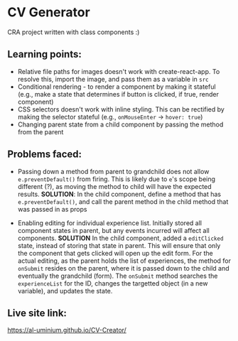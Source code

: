 # CV Generator
CRA project written with class components :)

## Learning points:
- Relative file paths for images doesn't work with create-react-app. To resolve this, import the image, and pass them as a variable in `src`
- Conditional rendering - to render a component by making it stateful (e.g., make a state that determines if button is clicked, if true, render component)
- CSS selectors doesn't work with inline styling. This can be rectified by making the selector stateful (e.g., `onMouseEnter` -> `hover: true`)
- Changing parent state from a child component by passing the method from the parent

## Problems faced:
- Passing down a method from parent to grandchild does not allow `e.preventDefault()` from firing. This is likely due to `e`'s scope being different (?), as moving the method to child will have the expected results.
**SOLUTION**:
In the child component, define a method that has `e.preventDefault()`, and call the parent method in the child method that was passed in as props 
  
- Enabling editing for individual experience list. Initially stored all component states in parent, but any events incurred will affect all components. 
**SOLUTION**
In the child component, added a `editClicked` state, instead of storing that state in parent. This will ensure that only the component that gets clicked will open up the edit form. 
For the actual editing, as the parent holds the list of experiences, the method for `onSubmit` resides on the parent, where it is passed down to the child and eventually the grandchild (form). The `onSubmit` method searches the `experienceList` for the ID, changes the targetted object (in a new variable), and updates the state. 

## Live site link:
https://al-uminium.github.io/CV-Creator/